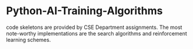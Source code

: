 # Python-AI-Training-Algorithms

code skeletons are provided by CSE Department assignments. The most note-worthy implementations are the search algorithms and reinforcement learning schemes.
